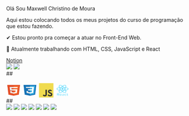 <span>Olá Sou Maxwell Christino de Moura</span>
<p>Aqui estou colocando todos os meus projetos do curso de programação que estou fazendo.</p>
<p>✔ Estou pronto pra começar a atuar no Front-End Web.</p>
<p>👀 Atualmente trabalhando com HTML, CSS, JavaScript e React</p>
<a href="https://www.notion.so/React-Teorico-e82b1c855e73411bb584d01e14997c40?pvs=4" target="_blank">Notion</a>
<div>
<img height="150cm" src="https://github-readme-stats.vercel.app/api?username=maxwellmoura&show_icons=true&theme=dark">
<img height="150cm" src="https://github-readme-stats.vercel.app/api/top-langs/?username=maxwellmoura&layout=compact&langs_count=16&theme=dark">
</div>
##
<div style="display: inline_block"><br>
<img align="center" alt="Max-HTML" height="30" width="40" src="https://raw.githubusercontent.com/devicons/devicon/master/icons/html5/html5-original.svg">
<img align="center" alt="Max-CSS" height="30" width="40" src="https://raw.githubusercontent.com/devicons/devicon/master/icons/css3/css3-original.svg">
<img align="center" alt="Max-Javascript" heigth="30" width="40" src="https://raw.githubusercontent.com/devicons/devicon/master/icons/javascript/javascript-original.svg">
<img align="center" alt="Max-React" height="30" width="40" src="https://raw.githubusercontent.com/devicons/devicon/55609aa5bd817ff167afce0d965585c92040787a/icons/react/react-original-wordmark.svg">
</div>
##
<div> 
  <a href="https://www.youtube.com/channel/UCYv9HWmO9fL2xN8dzBiWn3g" target="_blank"><img src="https://img.shields.io/badge/YouTube-FF0000?style=for-the-badge&logo=youtube&logoColor=white" target="_blank"></a>
  <a href="https://instagram.com/max.wellmoura" target="_blank"><img src="https://img.shields.io/badge/-Instagram-%23E4405F?style=for-the-badge&logo=instagram&logoColor=white" target="_blank"></a>
  <a href="https://instagram.com/orc.dev" target="_blank"><img src="https://img.shields.io/badge/-Instagram-%23E4405F?style=for-the-badge&logo=instagram&logoColor=white" target="_blank"></a>
 	<a href="https://www.twitch.tv/eoorc" target="_blank"><img src="https://img.shields.io/badge/Twitch-9146FF?style=for-the-badge&logo=twitch&logoColor=white" target="_blank"></a>
  <a href="https://discord.gg/qHCNDGyW" target="_blank"><img src="https://img.shields.io/badge/Discord-7289DA?style=for-the-badge&logo=discord&logoColor=white" target="_blank"></a> 
  <a href = "mailto:maxwellcmoura@gmail.com"><img src="https://img.shields.io/badge/-Gmail-%23333?style=for-the-badge&logo=gmail&logoColor=white" target="_blank"></a>
  <a href="https://www.linkedin.com/in/maxwell-moura-80a33a6b/" target="_blank"><img src="https://img.shields.io/badge/-LinkedIn-%230077B5?style=for-the-badge&logo=linkedin&logoColor=white" target="_blank"></a> 
</div>
